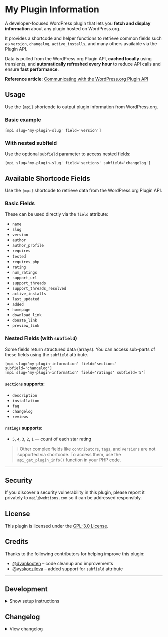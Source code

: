 # My Plugin Information #

A developer-focused WordPress plugin that lets you **fetch and display information** about any plugin hosted on WordPress.org.

It provides a shortcode and helper functions to retrieve common fields such as `version`, `changelog`, `active_installs`, and many others available via the Plugin API.

Data is pulled from the WordPress.org Plugin API, **cached locally** using transients, and **automatically refreshed every hour** to reduce API calls and ensure **fast performance**.

**Reference article**: [Communicating with the WordPress.org Plugin API](https://code.tutsplus.com/communicating-with-the-wordpressorg-plugin-api--wp-33069t)


## Usage

Use the `[mpi]` shortcode to output plugin information from WordPress.org.

### Basic example

```
[mpi slug='my-plugin-slug' field='version']
```

### With nested subfield

Use the optional `subfield` parameter to access nested fields:

```
[mpi slug='my-plugin-slug' field='sections' subfield='changelog']
```

## Available Shortcode Fields

Use the `[mpi]` shortcode to retrieve data from the WordPress.org Plugin API.

### Basic Fields

These can be used directly via the `field` attribute:

- `name`
- `slug`
- `version`
- `author`
- `author_profile`
- `requires`
- `tested`
- `requires_php`
- `rating`
- `num_ratings`
- `support_url`
- `support_threads`
- `support_threads_resolved`
- `active_installs`
- `last_updated`
- `added`
- `homepage`
- `download_link`
- `donate_link`
- `preview_link`

### Nested Fields (with `subfield`)

Some fields return structured data (arrays). You can access sub-parts of these fields using the `subfield` attribute.

```text
[mpi slug='my-plugin-information' field='sections' subfield='changelog']
[mpi slug='my-plugin-information' field='ratings' subfield='5']
```

#### `sections` supports:
- `description`
- `installation`
- `faq`
- `changelog`
- `reviews`

#### `ratings` supports:
- `5`, `4`, `3`, `2`, `1` — count of each star rating


> ℹ️ Other complex fields like `contributors`, `tags`, and `versions` are not supported via shortcode.
> To access them, use the `mpi_get_plugin_info()` function in your PHP code.

---

## Security

If you discover a security vulnerability in this plugin, please report it privately to `mail@webtions.com` so it can be addressed responsibly.

## License

This plugin is licensed under the [GPL-3.0 License](http://www.gnu.org/licenses/gpl-3.0.txt).

## Credits

Thanks to the following contributors for helping improve this plugin:

- [@dvankooten](https://github.com/dvankooten) – code cleanup and improvements
- [@vyskoczilova](https://github.com/vyskoczilova) – added support for `subfield` attribute

---

## Development

<details><summary>Show setup instructions</summary>

### Setup

To contribute to the plugin and ensure your code follows coding standards:

1. Clone the repository:

    ```sh
    git clone https://github.com/webtions/my-plugin-information.git
    ```

2. Navigate to the plugin directory:

    ```sh
    cd my-plugin-information
    ```

3. Install PHP dependencies:

    ```sh
    composer install
    ```

### Development Commands

Check for coding standard issues:

```bash
composer standards:check
```

Automatically fix fixable code style issues:

```bash
composer standards:fix
```

Run static analysis:

```bash
composer analyze
```

> This plugin follows the official [WordPress Coding Standards](https://developer.wordpress.org/coding-standards/).

</details>

## Changelog

<details><summary>View changelog</summary>

### 1.0.0 - (27 July 2025)

- Renamed main class file and updated class name to match plugin slug
- Improved shortcode logic to safely handle `subfield` arrays with fallback
- Added support for `subfield` attribute to fetch nested fields like `sections` and `ratings` (thanks to [@vyskoczilova](https://profiles.wordpress.org/vyskoczilova/))
- Fixed PHPCS issues and updated all inline comments and docblocks
- Updated readme with full usage, changelog, and development instructions

### 0.3.0 - (24 June 2015)

- Simplified shortcode logic by removing hardcoded if checks for specific fields like rating, version, etc. (thanks to [@dvankooten](https://profiles.wordpress.org/dvankooten/))
- Now all fields are fetched dynamically from the API response

### 0.2.0 - (30 April 2014)

- Added 3 new fields (thanks to [Piet from SenlinOnline.com](https://profiles.wordpress.org/senlin/))

### 0.1.1 - (15 November 2013)

- Structural changes to improve logic

### 0.1.0 - (30 September 2013)

- Initial release

</details>
